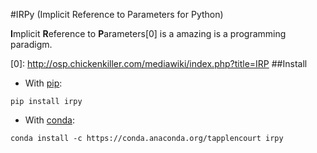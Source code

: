 #IRPy (Implicit Reference to Parameters for Python)

**I**mplicit **R**eference to **P**arameters\[0\] is a amazing is a programming paradigm.

\[0\]: http://osp.chickenkiller.com/mediawiki/index.php?title=IRP
##Install
- With [pip](https://pip.pypa.io/en/stable/):
```
pip install irpy
```
- With [conda](http://conda.pydata.org/docs/): 
```
conda install -c https://conda.anaconda.org/tapplencourt irpy
```
